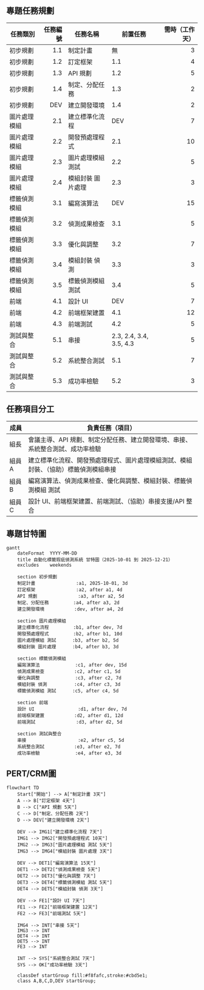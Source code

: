 ## 專題任務規劃
| 任務類別 | 任務編號 | 任務名稱 | 前置任務 | 需時（工作天） |
|---|---:|---|---|---:|
| 初步規劃 | 1.1 | 制定計畫 | 無 | 3 |
| 初步規劃 | 1.2 | 訂定框架 | 1.1 | 4 |
| 初步規劃 | 1.3 | API 規劃 | 1.2 | 5 |
| 初步規劃 | 1.4 | 制定、分配任務 | 1.3 | 2 |
| 初步規劃 | DEV | 建立開發環境 | 1.4 | 2 |
| 圖片處理模組 | 2.1 | 建立標準化流程 | DEV | 7 |
| 圖片處理模組 | 2.2 | 開發預處理程式 | 2.1 | 10 |
| 圖片處理模組 | 2.3 | 圖片處理模組 測試 | 2.2 | 5 |
| 圖片處理模組 | 2.4 | 模組封裝 圖片處理 | 2.3 | 3 |
| 標籤偵測模組 | 3.1 | 編寫演算法 | DEV | 15 |
| 標籤偵測模組 | 3.2 | 偵測成果檢查 | 3.1 | 5 |
| 標籤偵測模組 | 3.3 | 優化與調整 | 3.2 | 7 |
| 標籤偵測模組 | 3.4 | 模組封裝 偵測 | 3.3 | 3 |
| 標籤偵測模組 | 3.5 | 標籤偵測模組 測試 | 3.4 | 5 |
| 前端 | 4.1 | 設計 UI | DEV | 7 |
| 前端 | 4.2 | 前端框架建置 | 4.1 | 12 |
| 前端 | 4.3 | 前端測試 | 4.2 | 5 |
| 測試與整合 | 5.1 | 串接 | 2.3, 2.4, 3.4, 3.5, 4.3 | 5 |
| 測試與整合 | 5.2 | 系統整合測試 | 5.1 | 7 |
| 測試與整合 | 5.3 | 成功率檢驗 | 5.2 | 3 |
## 任務項目分工
| 成員 | 負責任務（項目） |
|---|---|
|組長| 會議主導、API 規劃、制定分配任務、建立開發環境、串接、系統整合測試、成功率檢驗|
| 組員A | 建立標準化流程、開發預處理程式、圖片處理模組測試、模組封裝、（協助）標籤偵測模組串接 | 
|組員B | 編寫演算法、偵測成果檢查、優化與調整、模組封裝、標籤偵測模組 測試 |
| 組員C |  設計 UI、前端框架建置、前端測試、（協助）串接支援/API 整合| 
## 專題甘特圖
```mermaid
gantt
    dateFormat  YYYY-MM-DD
    title 自動化標籤瑕疵偵測系統 甘特圖（2025-10-01 到 2025-12-21）
    excludes    weekends

    section 初步規劃
    制定計畫               :a1, 2025-10-01, 3d
    訂定框架               :a2, after a1, 4d
    API 規劃               :a3, after a2, 5d
    制定、分配任務         :a4, after a3, 2d
    建立開發環境           :dev, after a4, 2d

    section 圖片處理模組
    建立標準化流程         :b1, after dev, 7d
    開發預處理程式         :b2, after b1, 10d
    圖片處理模組 測試      :b3, after b2, 5d
    模組封裝 圖片處理      :b4, after b3, 3d

    section 標籤偵測模組
    編寫演算法             :c1, after dev, 15d
    偵測成果檢查           :c2, after c1, 5d
    優化與調整             :c3, after c2, 7d
    模組封裝 偵測          :c4, after c3, 3d
    標籤偵測模組 測試      :c5, after c4, 5d

    section 前端
    設計 UI                :d1, after dev, 7d
    前端框架建置           :d2, after d1, 12d
    前端測試               :d3, after d2, 5d

    section 測試與整合
    串接                   :e2, after c5, 5d
    系統整合測試           :e3, after e2, 7d
    成功率檢驗             :e4, after e3, 3d
```
## PERT/CRM圖
```mermaid
flowchart TD
    Start["開始"] --> A["制定計畫 3天"]
    A --> B["訂定框架 4天"]
    B --> C["API 規劃 5天"]
    C --> D["制定、分配任務 2天"]
    D --> DEV["建立開發環境 2天"]

    DEV --> IMG1["建立標準化流程 7天"]
    IMG1 --> IMG2["開發預處理程式 10天"]
    IMG2 --> IMG3["圖片處理模組 測試 5天"]
    IMG3 --> IMG4["模組封裝 圖片處理 3天"]

    DEV --> DET1["編寫演算法 15天"]
    DET1 --> DET2["偵測成果檢查 5天"]
    DET2 --> DET3["優化與調整 7天"]
    DET3 --> DET4["標籤偵測模組 測試 5天"]
    DET4 --> DET5["模組封裝 偵測 3天"]

    DEV --> FE1["設計 UI 7天"]
    FE1 --> FE2["前端框架建置 12天"]
    FE2 --> FE3["前端測試 5天"]

    IMG4 --> INT["串接 5天"]
    IMG3 --> INT
    DET4 --> INT
    DET5 --> INT
    FE3 --> INT

    INT --> SYS["系統整合測試 7天"]
    SYS --> OK["成功率檢驗 3天"]

    classDef startGroup fill:#f8fafc,stroke:#cbd5e1;
    class A,B,C,D,DEV startGroup;
```
